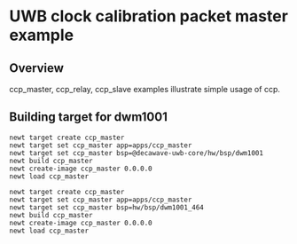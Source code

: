 # UWB clock calibration packet master example

## Overview
ccp_master, ccp_relay, ccp_slave examples illustrate simple usage of ccp.

## Building target for dwm1001

```no-highlight
newt target create ccp_master
newt target set ccp_master app=apps/ccp_master
newt target set ccp_master bsp=@decawave-uwb-core/hw/bsp/dwm1001
newt build ccp_master
newt create-image ccp_master 0.0.0.0
newt load ccp_master
```

```
newt target create ccp_master
newt target set ccp_master app=apps/ccp_master
newt target set ccp_master bsp=hw/bsp/dwm1001_464
newt build ccp_master
newt create-image ccp_master 0.0.0.0
newt load ccp_master
```